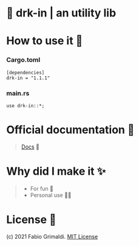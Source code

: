 # 🦀 drk-in | an utility lib

# How to use it 🔨
### Cargo.toml
```
[dependencies]
drk-in = "1.1.1" 
```
### main.rs
```
use drk-in::*;
```

# Official documentation 💼
> <a href="https://docs.rs/drk-in/">Docs</a> 💖

# Why did I make it ✨
> <ul>
  > <li>For fun 👀</li>
  > <li>Personal use 👨‍💻</li>
> </ul>

# License 📑 
(c) 2021 Fabio Grimaldi. [MIT License](https://tldrlegal.com/license/mit-license)
